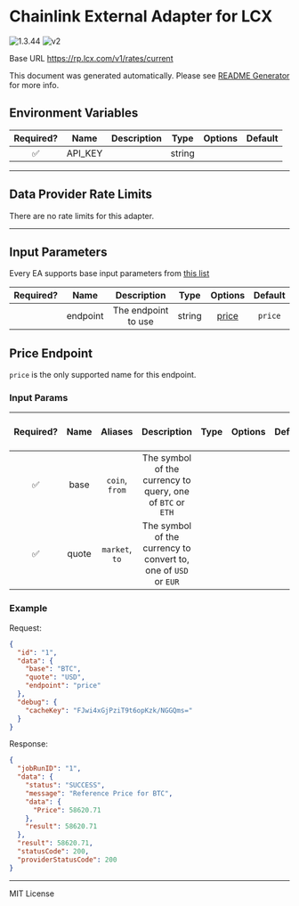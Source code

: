 # Chainlink External Adapter for LCX

![1.3.44](https://img.shields.io/github/package-json/v/smartcontractkit/external-adapters-js?filename=packages/sources/lcx/package.json) ![v2](https://img.shields.io/badge/framework%20version-v2-blueviolet)

Base URL https://rp.lcx.com/v1/rates/current

This document was generated automatically. Please see [README Generator](../../scripts#readme-generator) for more info.

## Environment Variables

| Required? |  Name   | Description |  Type  | Options | Default |
| :-------: | :-----: | :---------: | :----: | :-----: | :-----: |
|    ✅     | API_KEY |             | string |         |         |

---

## Data Provider Rate Limits

There are no rate limits for this adapter.

---

## Input Parameters

Every EA supports base input parameters from [this list](../../core/bootstrap#base-input-parameters)

| Required? |   Name   |     Description     |  Type  |         Options          | Default |
| :-------: | :------: | :-----------------: | :----: | :----------------------: | :-----: |
|           | endpoint | The endpoint to use | string | [price](#price-endpoint) | `price` |

## Price Endpoint

`price` is the only supported name for this endpoint.

### Input Params

| Required? | Name  |    Aliases     |                           Description                           | Type | Options | Default | Depends On | Not Valid With |
| :-------: | :---: | :------------: | :-------------------------------------------------------------: | :--: | :-----: | :-----: | :--------: | :------------: |
|    ✅     | base  | `coin`, `from` |   The symbol of the currency to query, one of `BTC` or `ETH`    |      |         |         |            |                |
|    ✅     | quote | `market`, `to` | The symbol of the currency to convert to, one of `USD` or `EUR` |      |         |         |            |                |

### Example

Request:

```json
{
  "id": "1",
  "data": {
    "base": "BTC",
    "quote": "USD",
    "endpoint": "price"
  },
  "debug": {
    "cacheKey": "FJwi4xGjPziT9t6opKzk/NGGQms="
  }
}
```

Response:

```json
{
  "jobRunID": "1",
  "data": {
    "status": "SUCCESS",
    "message": "Reference Price for BTC",
    "data": {
      "Price": 58620.71
    },
    "result": 58620.71
  },
  "result": 58620.71,
  "statusCode": 200,
  "providerStatusCode": 200
}
```

---

MIT License
